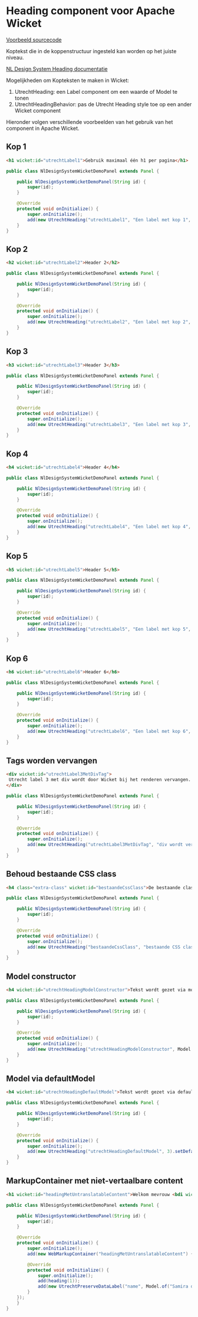 # Heading component voor Apache Wicket

[Voorbeeld sourcecode](https://github.com/nl-design-system/rotterdam/blob/main/wicket/docs-wicket//src/main/java/nl/rotterdam/wicket/docs/heading/)

<p>Koptekst die in de koppenstructuur ingesteld kan worden op het juiste niveau.</p>
<p><a href="https://nldesignsystem.nl/heading/">NL Design System Heading documentatie</a></p>
<p>Mogelijkheden om Kopteksten te maken in Wicket:</p>
<ol>
 <li>UtrechtHeading: een Label component om een waarde of Model te tonen</li>
 <li>UtrechtHeadingBehavior: pas de Utrecht Heading style toe op een ander Wicket component</li>
</ol>

Hieronder volgen verschillende voorbeelden van het gebruik van het component in Apache Wicket.

## Kop 1

```html
<h1 wicket:id="utrechtLabel1">Gebruik maximaal één h1 per pagina</h1>
```

```java
public class NlDesignSystemWicketDemoPanel extends Panel {

    public NlDesignSystemWicketDemoPanel(String id) {
        super(id);
    }

    @Override
    protected void onInitialize() {
        super.onInitialize();
        add(new UtrechtHeading("utrechtLabel1", "Een label met kop 1", 1));
    }
}
```

## Kop 2

```html
<h2 wicket:id="utrechtLabel2">Header 2</h2>
```

```java
public class NlDesignSystemWicketDemoPanel extends Panel {

    public NlDesignSystemWicketDemoPanel(String id) {
        super(id);
    }

    @Override
    protected void onInitialize() {
        super.onInitialize();
        add(new UtrechtHeading("utrechtLabel2", "Een label met kop 2", 2));
    }
}
```

## Kop 3

```html
<h3 wicket:id="utrechtLabel3">Header 3</h3>
```

```java
public class NlDesignSystemWicketDemoPanel extends Panel {

    public NlDesignSystemWicketDemoPanel(String id) {
        super(id);
    }

    @Override
    protected void onInitialize() {
        super.onInitialize();
        add(new UtrechtHeading("utrechtLabel3", "Een label met kop 3", 3));
    }
}
```

## Kop 4

```html
<h4 wicket:id="utrechtLabel4">Header 4</h4>
```

```java
public class NlDesignSystemWicketDemoPanel extends Panel {

    public NlDesignSystemWicketDemoPanel(String id) {
        super(id);
    }

    @Override
    protected void onInitialize() {
        super.onInitialize();
        add(new UtrechtHeading("utrechtLabel4", "Een label met kop 4", 4));
    }
}
```

## Kop 5

```html
<h5 wicket:id="utrechtLabel5">Header 5</h5>
```

```java
public class NlDesignSystemWicketDemoPanel extends Panel {

    public NlDesignSystemWicketDemoPanel(String id) {
        super(id);
    }

    @Override
    protected void onInitialize() {
        super.onInitialize();
        add(new UtrechtHeading("utrechtLabel5", "Een label met kop 5", 5));
    }
}
```

## Kop 6

```html
<h6 wicket:id="utrechtLabel6">Header 6</h6>
```

```java
public class NlDesignSystemWicketDemoPanel extends Panel {

    public NlDesignSystemWicketDemoPanel(String id) {
        super(id);
    }

    @Override
    protected void onInitialize() {
        super.onInitialize();
        add(new UtrechtHeading("utrechtLabel6", "Een label met kop 6", 6));
    }
}
```

## Tags worden vervangen

```html
<div wicket:id="utrechtLabel3MetDivTag">
 Utrecht label 3 met div wordt door Wicket bij het renderen vervangen.
</div>
```

```java
public class NlDesignSystemWicketDemoPanel extends Panel {

    public NlDesignSystemWicketDemoPanel(String id) {
        super(id);
    }

    @Override
    protected void onInitialize() {
        super.onInitialize();
        add(new UtrechtHeading("utrechtLabel3MetDivTag", "div wordt vervangen met h3", 3));
    }
}
```

## Behoud bestaande CSS class

```html
<h4 class="extra-class" wicket:id="bestaandeCssClass">De bestaande class blijft behouden</h4>
```

```java
public class NlDesignSystemWicketDemoPanel extends Panel {

    public NlDesignSystemWicketDemoPanel(String id) {
        super(id);
    }

    @Override
    protected void onInitialize() {
        super.onInitialize();
        add(new UtrechtHeading("bestaandeCssClass", "bestaande CSS class behouden", 4));
    }
}
```

## Model constructor

```html
<h4 wicket:id="utrechtHeadingModelConstructor">Tekst wordt gezet via model constructor</h4>
```

```java
public class NlDesignSystemWicketDemoPanel extends Panel {

    public NlDesignSystemWicketDemoPanel(String id) {
        super(id);
    }

    @Override
    protected void onInitialize() {
        super.onInitialize();
        add(new UtrechtHeading("utrechtHeadingModelConstructor", Model.of("Text via model constructor"), 3));
    }
}
```

## Model via defaultModel

```html
<h4 wicket:id="utrechtHeadingDefaultModel">Tekst wordt gezet via defaultModel</h4>
```

```java
public class NlDesignSystemWicketDemoPanel extends Panel {

    public NlDesignSystemWicketDemoPanel(String id) {
        super(id);
    }

    @Override
    protected void onInitialize() {
        super.onInitialize();
        add(new UtrechtHeading("utrechtHeadingDefaultModel", 3).setDefaultModel(Model.of("Text via defaultModel")));
    }
}
```

## MarkupContainer met niet-vertaalbare content

```html
<h1 wicket:id="headingMetUntranslatableContent">Welkom mevrouw <bdi wicket:id="name">Van Bergenhenegouwen</bdi></h1>
```

```java
public class NlDesignSystemWicketDemoPanel extends Panel {

    public NlDesignSystemWicketDemoPanel(String id) {
        super(id);
    }

    @Override
    protected void onInitialize() {
        super.onInitialize();
        add(new WebMarkupContainer("headingMetUntranslatableContent") {

        @Override
        protected void onInitialize() {
            super.onInitialize();
            add(heading(1));
            add(new UtrechtPreserveDataLabel("name", Model.of("Samira de Jongh")));
        }
    });
    }
}
```
